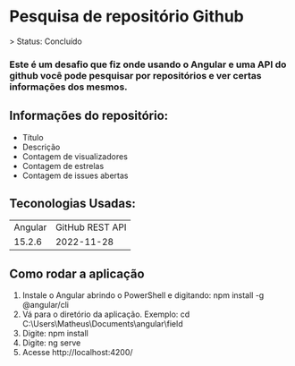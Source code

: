 <h1> Pesquisa de repositório Github</h1>
> Status: Concluído

### Este é um desafio que fiz onde usando o Angular e uma API do github você pode pesquisar por repositórios e ver certas informações dos mesmos.

## Informações do repositório:

+ Título
+ Descrição
+ Contagem de visualizadores
+ Contagem de estrelas
+ Contagem de issues abertas

## Teconologias Usadas:
<table>
    <tr>
        <td> Angular </td>
        <td> GitHub REST API </td>
    </tr>
    <tr>
        <td> 15.2.6 </td>
        <td> 2022-11-28 </td>
    </tr>
</table>

## Como rodar a aplicação

1. Instale o Angular abrindo o PowerShell e digitando: npm install -g @angular/cli
2. Vá para o diretório da aplicação. Exemplo: cd C:\Users\Matheus\Documents\angular\field
3. Digite: npm install
5. Digite: ng serve
6. Acesse http://localhost:4200/
